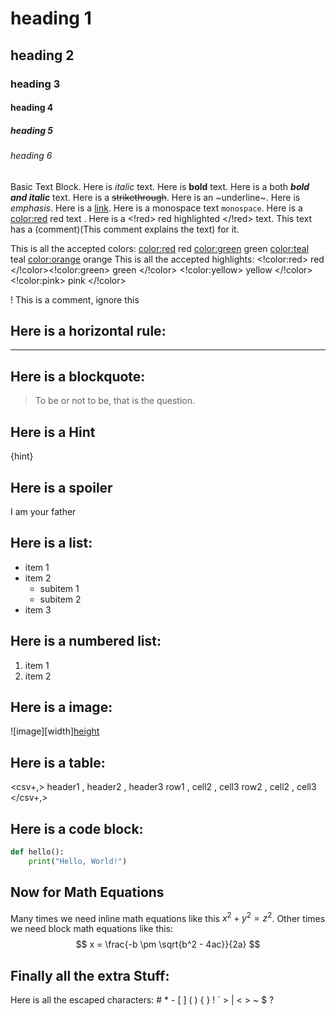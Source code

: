 # heading 1
## heading 2
### heading 3
#### heading 4
##### heading 5
###### heading 6

Basic Text Block. Here is *italic* text. Here is **bold** text. Here is a both ***bold and italic*** text. Here is a ~~strikethrough~~. Here is an ~underline~. Here is <em>emphasis</em>. Here is a [link](https://www.example.com). Here is a monospace text `monospace`. Here is a <color:red> red text </color>. Here is a <!red> red highlighted </!red> text. This text has a (comment)(This comment explains the text) for it.

This is all the accepted colors: <color:red> red </color> <color:green> green </color> <color:teal> teal </color><color:orange> orange </color>
This is all the accepted highlights: <!color:red> red </!color><!color:green> green </!color> <!color:yellow> yellow </!color> <!color:pink> pink </!color>

! This is a comment, ignore this

## Here is a horizontal rule:
---

## Here is a blockquote:
> To be or not to be, that is the question.

## Here is a Hint
{hint}

## Here is a spoiler
<spoiler> I am your father </spoiler>

## Here is a list:
- item 1
- item 2
    - subitem 1
    - subitem 2
- item 3

## Here is a numbered list:
1. item 1
2. item 2

## Here is a image:
![image][width][height](https://www.example.com/image.jpg)

## Here is a table:
<csv+,>
header1 , header2 , header3
row1 , cell2 , cell3
row2 , cell2 , cell3
</csv+,>

## Here is a code block:
```python
def hello():
    print("Hello, World!")
```

## Now for Math Equations

Many times we need inline math equations like this $x^2 + y^2 = z^2$. Other times we need block math equations like this:
$$ x = \frac{-b \pm \sqrt{b^2 - 4ac}}{2a} $$

## Finally all the extra Stuff:

Here is all the escaped characters: \# \* \- \[ \] \( \) \{ \} \! \` \> \| \< \> \~ \$ \?

